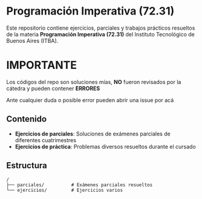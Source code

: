 # Programación Imperativa (72.31)

Este repositorio contiene ejercicios, parciales y trabajos prácticos resueltos de la materia **Programación Imperativa (72.31)** del Instituto Tecnológico de Buenos Aires (ITBA).

# IMPORTANTE

Los códigos del repo son soluciones mías, **NO** fueron revisados por la cátedra y pueden contener **ERRORES**

Ante cualquier duda o posible error pueden abrir una issue por acá

## Contenido

- **Ejercicios de parciales**: Soluciones de exámenes parciales de diferentes cuatrimestres
- **Ejercicios de práctica**: Problemas diversos resueltos durante el cursado

## Estructura

```
/
├── parciales/          # Exámenes parciales resueltos
└── ejercicios/         # Ejercicios varios
```
